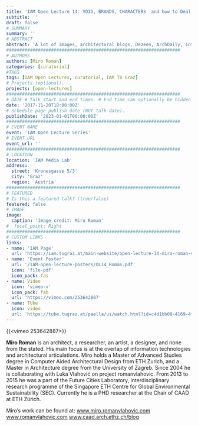 ```yaml
---
title: 'IAM Open Lecture 14: VOID, BRANDS, CHARACTERS  and how to Deal with a LOTs'
subtitle: ''
draft: false
# SUMMARY
summary: ''
# ABSTRACT 
abstract: 'A lot of images, architectural blogs, Dezeen, ArchDaily, internet, public space, fashion, Tokyo, Vetements, Barad, brand, void, measurement, empty center, data, 10 years of online architectural publishing, 500 000 images, a weather prognosis, a cloud, an architectural mutant, flavors of contemporary architecture, avatars… dive right into it; filter, search, crawl, articulate. Use machine learning. Write a poem, or code a couple of them. Make sense of what is in fashion now. Compose your own “online mask” – play with information.'
##################################################################
# AUTHORS 
authors: [Miro Roman]
categories: [curatorial]
#TAGS
tags: [IAM Open Lectures, curatorial, IAM TU Graz]
# Projects (optional).
projects: [open-lectures]
##################################################################
# DATE # Talk start and end times. # End time can optionally be hidden by prefixing the line with `#`.
date: '2017-11-20T18:00:00Z'
# Schedule page publish date (NOT talk date).
publishDate: '2023-01-01T00:00:00Z'
##################################################################
# EVENT NAME 
event: 'IAM Open Lecture Series'
# EVENT URL 
event_url: ''
##################################################################
# LOCATION 
location: 'IAM Media Lab'
address:
  street: 'Kronesgasse 5/3'
  city: 'Graz'
  region: 'Austria'
##################################################################
# FEATURED
# Is this a featured talk? (true/false)
featured: false
# IMAGE 
image:
  caption: 'Image credit: Miro Roman'
#  focal_point: Right
##################################################################
# CUSTOM LINKS 
links:
- name: 'IAM Page'
  url: 'https://iam.tugraz.at/main-website/open-lecture-14-miro-roman-void-brands-characters-and-how-to-deal-with-a-lots/'
- name: 'Event Poster'
  url: '/IAM-open-lecture-posters/OL14_Roman.pdf'
  icon: 'file-pdf'
  icon_pack: fas
- name: Video
  icon: 'vimeo-v'
  icon_pack: fab
  url: 'https://vimeo.com/253642887'
- name: TUbe
  icon: video
  url: 'https://tube.tugraz.at/paella/ui/watch.html?id=c4d1bb08-4169-4f03-bc18-0d05b12f3258'
---
```


{{<vimeo 253642887>}}

**Miro Roman** is an architect, a researcher, an artist, a designer, and none from the stated. His main focus is at the overlap of information technologies and architectural articulations. Miro holds a Master of Advanced Studies degree in Computer Aided Architectural Design from ETH Zurich, and a Master in Architecture degree from the University of Zagreb. Since 2004 he is collaborating with Luka Vlahović on project romanvlahovic. From 2013 to 2015 he was a part of the Future Cities Laboratory, interdisciplinary research programme of the Singapore ETH Centre for Global Environmental Sustainability (SEC). Currently he is a PHD researcher at the Chair of CAAD at ETH Zürich.

Miro’s work can be found at:
www.miro.romanvlahovic.com
www.romanvlahovic.com
www.caad.arch.ethz.ch/blog
<!--
IAM Open Lecture #14  
Miro Roman  
VOID, BRANDS, CHARACTERS  and how to Deal with a LOTs  
18:00 Monday 20 November 2017  
IAM Media Lab, Kronesgasse 5/3

Event poster https://iam.tugraz.at/wp-content/uploads/2017/10/OL_14_Miro_Roman.pdf
Original post: https://iam.tugraz.at/2017/10/ol14_miro_roman/
-->